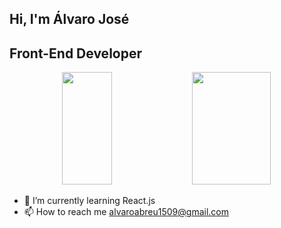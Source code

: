 ##  Hi, I'm Álvaro José
##  Front-End Developer

<div align="center">
<img height="180em" width="40%" src="https://github-readme-stats.vercel.app/api?username=AlvaroAbreu15&show_icons=true&theme=tokyonight" />
<img height="180em" width="50%" src="https://github-readme-stats.vercel.app/api/top-langs/?username=AlvaroAbreu15" />
</div>


- 🌱 I’m currently learning React.js
- 📫 How to reach me alvaroabreu1509@gmail.com

